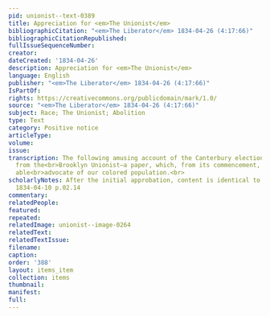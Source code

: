```yaml
---
pid: unionist--text-0389
title: Appreciation for <em>The Unionist</em>
bibliographicCitation: "<em>The Liberator</em> 1834-04-26 (4:17:66)"
bibliographicCitationRepublished: 
fullIssueSequenceNumber: 
creator: 
dateCreated: '1834-04-26'
description: Appreciation for <em>The Unionist</em>
language: English
publisher: "<em>The Liberator</em> 1834-04-26 (4:17:66)"
IsPartOf: 
rights: https://creativecommons.org/publicdomain/mark/1.0/
source: "<em>The Liberator</em> 1834-04-26 (4:17:66)"
subject: Race; The Unionist; Abolition
type: Text
category: Positive notice
articleType: 
volume: 
issue: 
transcription: The following amusing account of the Canterbury election is copied
  from the<br>Brooklyn Unionist—a paper, which, from its commencement, has been an
  able<br>advocate of our colored population.<br>
scholarlyNotes: After the initial approbation, content is identical to unionist--text-0314;
  1834-04-10 p.02.14
commentary: 
relatedPeople: 
featured: 
repeated: 
relatedImage: unionist--image-0264
relatedText: 
relatedTextIssue: 
filename: 
caption: 
order: '388'
layout: items_item
collection: items
thumbnail: 
manifest: 
full: 
---
```


